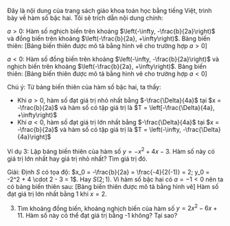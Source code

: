 Đây là nội dung của trang sách giáo khoa toán học bằng tiếng Việt, trình bày về hàm số bậc hai. Tôi sẽ trích dẫn nội dung chính:

$a > 0$:
Hàm số nghịch biến trên khoảng $\left(-\infty, -\frac{b}{2a}\right)$ và đồng biến trên khoảng $\left(-\frac{b}{2a}, +\infty\right)$.
Bảng biến thiên:
[Bảng biến thiên được mô tả bằng hình vẽ cho trường hợp $a > 0$]

$a < 0$:
Hàm số đồng biến trên khoảng $\left(-\infty, -\frac{b}{2a}\right)$ và nghịch biến trên khoảng $\left(-\frac{b}{2a}, +\infty\right)$.
Bảng biến thiên:
[Bảng biến thiên được mô tả bằng hình vẽ cho trường hợp $a < 0$]

Chú ý:
Từ bảng biến thiên của hàm số bậc hai, ta thấy:
- Khi $a > 0$, hàm số đạt giá trị nhỏ nhất bằng $-\frac{\Delta}{4a}$ tại $x = -\frac{b}{2a}$ và hàm số có tập giá trị là $T = \left[-\frac{\Delta}{4a}, +\infty\right)$
- Khi $a < 0$, hàm số đạt giá trị lớn nhất bằng $-\frac{\Delta}{4a}$ tại $x = -\frac{b}{2a}$ và hàm số có tập giá trị là $T = \left(-\infty, -\frac{\Delta}{4a}\right]$

Ví dụ 3:
Lập bảng biến thiên của hàm số $y = -x^2 + 4x - 3$. Hàm số này có giá trị lớn nhất hay giá trị nhỏ nhất? Tìm giá trị đó.

Giải:
Định $S$ có tọa độ: $x_0 = -\frac{b}{2a} = \frac{-4}{2(-1)} = 2; y_0 = -2^2 + 4 \cdot 2 - 3 = 1$.
Hay $S(2; 1)$.
Vì hàm số bậc hai có $a = -1 < 0$ nên ta có bảng biến thiên sau:
[Bảng biến thiên được mô tả bằng hình vẽ]
Hàm số đạt giá trị lớn nhất bằng 1 khi $x = 2$.

3. Tìm khoảng đồng biến, khoảng nghịch biến của hàm số $y = 2x^2 - 6x + 11$. Hàm số này có thể đạt giá trị bằng -1 không? Tại sao?